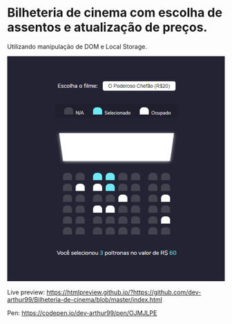# Bilheteria de cinema com escolha de assentos e atualização de preços.

Utilizando manipulação de DOM e Local Storage. 

<p align="center">
  <img width="auto" height="auto" src="https://github.com/dev-arthur99/Bilheteria-de-cinema/blob/master/example.png">
</p>

Live preview: https://htmlpreview.github.io/?https://github.com/dev-arthur99/Bilheteria-de-cinema/blob/master/index.html

Pen: https://codepen.io/dev-arthur99/pen/OJMJLPE
